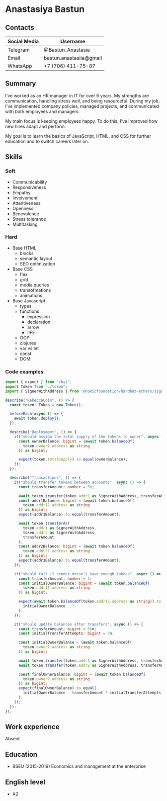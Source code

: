 # Anastasiya Bastun

## Contacts 

| Social Media | Username                |
|--------------|-------------------------|
| Telegram     | @Bastun_Anastasia       |
| Email        | bastun.anastasiia@gmail |
| WhatsApp     | +7 (706) 411-75-87      |

## Summary

I've worked as an HR manager in IT for over 6 years. My strengths are communication, handling stress well, and being resourceful. During my job, I've implemented company policies, managed projects, and communicated with both employees and managers.

My main focus is keeping employees happy. To do this, I've improved how new hires adapt and perform.

My goal is to learn the basics of JavaScript, HTML, and CSS for further education and to switch careers later on.

## Skills

### Soft

- Communicability
- Responsiveness
- Empathy
- Involvement
- Attentiveness 
- Openness 
- Benevolence
- Stress tolerance
- Multitasking

### Hard

- Base HTML
    - blocks
    - semantic layout
    - SEO optimization
- Base CSS
    - flex
    - grid
    - media queries
    - transofmations
    - animations
- Base Javascript
    - types
    - functions
        - expression
        - declaration
        - arrow
        - IIFE
    - OOP
    - clojures
    - var vs let
    - const
    - DOM

### Code examples

```typescript
import { expect } from "chai";
import Token from "./token";
import { SignerWithAddress } from "@nomicfoundation/hardhat-ethers/signers";

describe("RebeccaCoin", () => {
  const token: Token = new Token();

  beforeEach(async () => {
    await token.deploy();
  });

  describe("Deployment", () => {
    it("should assign the total supply of the tokens to owner", async () => {
      const ownerBalance: bigint = (await token.balanceOf(
        token.owner?.address as string
      )) as bigint;

      expect(token.totalSupply).to.equal(ownerBalance);
    });
  });

  describe("Transactions", () => {
    it("should transfer tokens between accounts", async () => {
      const transferAmount: number = 50;

      await token.transfer(token.addr1 as SignerWithAddress, transferAmount);
      const addr1Balance: bigint = (await token.balanceOf(
        token.addr1?.address as string
      )) as bigint;
      expect(addr1Balance).to.equal(transferAmount);

      await token.transferAs(
        token.addr1 as SignerWithAddress,
        token.addr2 as SignerWithAddress,
        transferAmount
      );
      const addr2Balance: bigint = (await token.balanceOf(
        token.addr2?.address as string
      )) as bigint;
      expect(addr2Balance).to.equal(transferAmount);
    });

    it("should fail if sender doesn’t have enough tokens", async () => {
      const transferAmount: number = 1;
      const initialOwnerBalance: bigint = (await token.balanceOf(
        token.addr1?.address as string
      )) as bigint;

      expect(await token.balanceOf(token.addr1?.address as string)).to.equal(
        initialOwnerBalance
      );
    });

    it("should update balances after transfers", async () => {
      const transferAmount: bigint = 50n;
      const initialTransferAttempts: bigint = 2n;

      const initialOwnerBalance = (await token.balanceOf(
        token.owner?.address as string
      )) as bigint;

      await token.transfer(token.addr1 as SignerWithAddress, transferAmount);
      await token.transfer(token.addr2 as SignerWithAddress, transferAmount);

      const finalOwnerBalance: bigint = (await token.balanceOf(
        token.owner?.address as string
      )) as bigint;
      expect(finalOwnerBalance).to.equal(
        initialOwnerBalance - transferAmount * initialTransferAttempts
      );
    });
  });
});
```

## Work experience

Absent

## Education

- BSEU (2015-2019) Economics and management at the enterprise

## English level

- A2 

